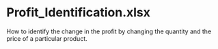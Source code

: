 # Profit_Identification.xlsx
How to identify the change in the profit by changing the quantity and the price of a particular product.
